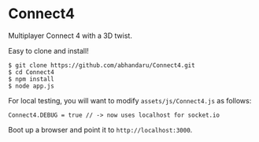 Connect4
========

Multiplayer Connect 4 with a 3D twist.

Easy to clone and install!

    $ git clone https://github.com/abhandaru/Connect4.git
    $ cd Connect4
    $ npm install
    $ node app.js

For local testing, you will want to modify `assets/js/Connect4.js` as follows:

    Connect4.DEBUG = true // -> now uses localhost for socket.io

Boot up a browser and point it to `http://localhost:3000`.
